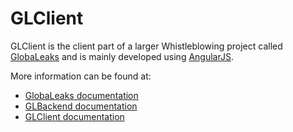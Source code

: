 # GLClient

GLClient is the client part of a larger Whistleblowing project called [GlobaLeaks](https://github.com/globaleaks/GlobaLeaks/wiki/) and is mainly developed using [AngularJS](http://angularjs.org/).

More information can be found at:
- [GlobaLeaks documentation](https://github.com/globaleaks/GlobaLeaks/wiki)
- [GLBackend documentation](https://github.com/globaleaks/GLBackend/wiki)
- [GLClient documentation](https://github.com/globaleaks/GLClient/wiki)

